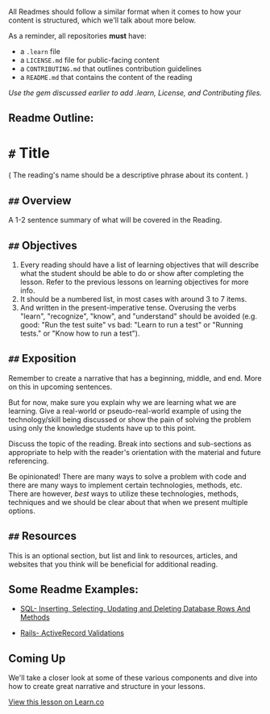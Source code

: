 All Readmes should follow a similar format when it comes to how your content is structured, which we'll talk about more below. 

As a reminder, all repositories **must** have:

* a `.learn` file 
* a `LICENSE.md` file for public-facing content
* a `CONTRIBUTING.md` that outlines contribution guidelines 
* a `README.md` that contains the content of the reading

*Use the gem discussed earlier to add .learn, License, and Contributing files.*

## Readme Outline:


# `#` Title 

( The reading's name should be a descriptive phrase about its content. )

## `##` Overview

A 1-2 sentence summary of what will be covered in the Reading. 

## `##` Objectives

 1. Every reading should have a list of learning objectives that will describe what the student should be able to do or show after completing the lesson. Refer to the previous lessons on learning objectives for more info. 
 2. It should be a numbered list, in most cases with around 3 to 7 items.
 3. And written in the present-imperative tense. Overusing the verbs "learn", "recognize", "know", and "understand" should be avoided (e.g. good: "Run the test suite" vs bad: "Learn to run a test" or "Running tests." or "Know how to run a test").

## `##` Exposition

Remember to create a narrative that has a beginning, middle, and end. More on this in upcoming sentences.

But for now, make sure you explain why we are learning what we are learning. Give a real-world or pseudo-real-world example of using the technology/skill being discussed or show the pain of solving the problem using only the knowledge students have up to this point. 

Discuss the topic of the reading. Break into sections and sub-sections as appropriate to help with the reader's orientation with the material and future referencing.

Be opinionated! There are many ways to solve a problem with code and there are many ways to implement certain technologies, methods, etc. There are however, *best* ways to utilize these technologies, methods, techniques and we should be clear about that when we present multiple options. 

## `##` Resources

This is an optional section, but list and link to resources, articles, and websites that you think will be beneficial for additional reading.

## Some Readme Examples:

  * [SQL- Inserting, Selecting, Updating and Deleting Database Rows And Methods](https://github.com/learn-co-curriculum/sql-insert-select-update-code-along)
	
  * [Rails- ActiveRecord Validations](https://github.com/learn-co-curriculum/activerecord-validations-readme)
	
## Coming Up

We'll take a closer look at some of these various components and dive into how to create great narrative and structure in your lessons. 

<a href='https://learn.co/lessons/readme-template' data-visibility='hidden'>View this lesson on Learn.co</a>




